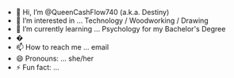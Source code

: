- 👋 Hi, I’m @QueenCashFlow740 (a.k.a. Destiny)
- 👀 I’m interested in ... Technology / Woodworking / Drawing
- 🌱 I’m currently learning ... Psychology for my Bachelor's Degree
- �
- 📫 How to reach me ... email
- 😄 Pronouns: ... she/her
- ⚡ Fun fact: ...

<!---
QueenCashFlow740/QueenCashFlow740 is a ✨ special ✨ repository because its `README.md` (this file) appears on your GitHub profile.
You can click the Preview link to take a look at your changes.
--->
